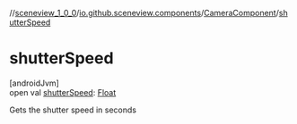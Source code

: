 //[sceneview_1_0_0](../../../index.md)/[io.github.sceneview.components](../index.md)/[CameraComponent](index.md)/[shutterSpeed](shutter-speed.md)

# shutterSpeed

[androidJvm]\
open val [shutterSpeed](shutter-speed.md): [Float](https://kotlinlang.org/api/latest/jvm/stdlib/kotlin/-float/index.html)

Gets the shutter speed in seconds
